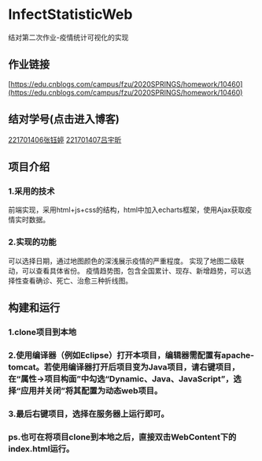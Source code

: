 # InfectStatisticWeb
结对第二次作业-疫情统计可视化的实现

## 作业链接
[https://edu.cnblogs.com/campus/fzu/2020SPRINGS/homework/10460](https://edu.cnblogs.com/campus/fzu/2020SPRINGS/homework/10460)
## 结对学号(点击进入博客)
[221701406张钰婷](https://www.cnblogs.com/zytblog/)
[221701407吕宇昕](https://www.cnblogs.com/lyxblogaxi/)
## 项目介绍

### 1.采用的技术
前端实现，采用html+js+css的结构，html中加入echarts框架，使用Ajax获取疫情实时数据。
### 2.实现的功能
可以选择日期，通过地图颜色的深浅展示疫情的严重程度。
实现了地图二级联动，可以查看具体省份。
疫情趋势图，包含全国累计、现存、新增趋势，可以选择性查看确诊、死亡、治愈三种折线图。

## 构建和运行

### 1.clone项目到本地
### 2.使用编译器（例如Eclipse）打开本项目，编辑器需配置有apache-tomcat。若使用编译器打开后项目变为Java项目，请右键项目，在“属性->项目构面”中勾选“Dynamic、Java、JavaScript”，选择“应用并关闭”将其配置为动态web项目。
### 3.最后右键项目，选择在服务器上运行即可。
### ps.也可在将项目clone到本地之后，直接双击WebContent下的index.html运行。
